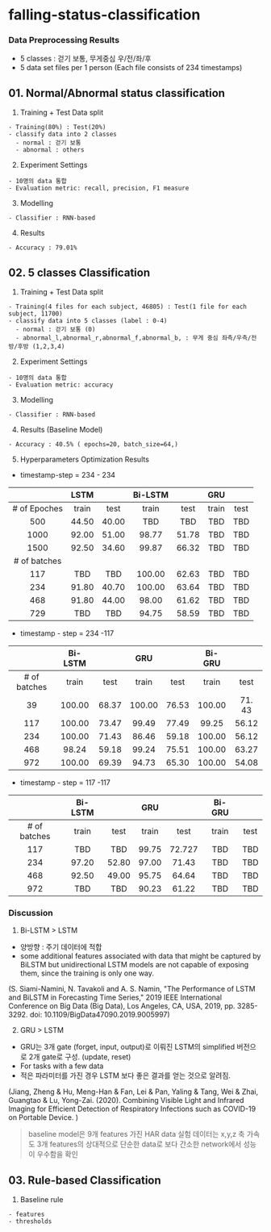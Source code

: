 # falling-status-classification
### Data Preprocessing Results
  - 5 classes : 걷기 보통, 무게중심 우/전/좌/후
  - 5 data set files per 1 person (Each file consists of 234 timestamps) 
  
  
## 01. Normal/Abnormal status classification 
  1. Training + Test Data split 
    
    - Training(80%) : Test(20%)
    - classify data into 2 classes 
      - normal : 걷기 보통
      - abnormal : others
      
  2. Experiment Settings
    
    - 10명의 data 통합
    - Evaluation metric: recall, precision, F1 measure
    
  3. Modelling
    
    - Classifier : RNN-based
    
  4. Results
  
    - Accuracy : 79.01%

## 02. 5 classes Classification
  1. Training + Test Data split 
    
    - Training(4 files for each subject, 46805) : Test(1 file for each subject, 11700)
    - classify data into 5 classes (label : 0-4)
      - normal : 걷기 보통 (0)
      - abnormal_l,abnormal_r,abnormal_f,abnormal_b, : 무게 중심 좌측/우측/전방/후방 (1,2,3,4)
      
  2. Experiment Settings
    
    - 10명의 data 통합
    - Evaluation metric: accuracy
    
  3. Modelling
    
    - Classifier : RNN-based
    
  4. Results (Baseline Model)
  
    - Accuracy : 40.5% ( epochs=20, batch_size=64,)
   
  5. Hyperparameters Optimization Results
  - timestamp-step = 234 - 234
  

|               |LSTM     | | Bi-LSTM |      |GRU |      |      
|:-------------:|:------:|:------:|:------:|:------:|:------:|:------:|
| # of Epoches  |train   | test   |train   | test   |train   | test   |
| 500           | 44.50  | 40.00  |TBD     |TBD     |TBD     |TBD     |
| 1000           | 92.00  | 51.00  |98.77   |51.78   |TBD     |TBD     |
| 1500          | 92.50  | 34.60  |99.87  |66.32 |TBD     |TBD     |
|# of batches   |        |        |        |        |        |        |
| 117            | TBD   | TBD   |100.00    |62.63   |TBD     |TBD     |
| 234            | 91.80  | 40.70  |100.00   |63.64  |TBD     |TBD     |
| 468          | 91.80  | 44.00  |98.00   |61.62   |TBD     |TBD     |
| 729          | TBD   | TBD   |94.75     |58.59    |TBD     |TBD     |
 
 - timestamp - step = 234 -117
 
|               |Bi-LSTM     | |GRU |      |Bi-GRU |      |    
|:-------------:|:------:|:------:|:------:|:------:|:------:|:------:|
|# of batches    |train   | test   |train   | test   |train   | test   |
| 39           |100.00    |68.37    |100.00   |76.53 |100.00     |71. 43  |
| 117           |100.00     |73.47    |99.49   |77.49  |99.25     |56.12  |
| 234           |100.00   |71.43  |86.46   |59.18    |100.00     |56.12    |
| 468         |98.24   |59.18 |99.24   |75.51  |100.00    |63.27   |
| 972           |100.00   |69.39   |94.73     |65.30    |100.00    |54.08    |

 - timestamp - step = 117 -117
 
|               |Bi-LSTM     | |GRU |      |  Bi-GRU |      |      
|:-------------:|:------:|:------:|:------:|:------:|:------:|:------:|
|# of batches    |train   | test   |train   | test   |train   | test   |
| 117           |TBD     |TBD    |99.75    |72.727   |TBD     |TBD    |
| 234           |97.20   |52.80  |97.00    |71.43    |TBD     |TBD    |
| 468         |92.50   |49.00   |95.75    |64.64    |TBD     |TBD    |
| 972           |TBD     |TBD    |90.23     |61.22    |TBD     |TBD    |


### Discussion

1. Bi-LSTM > LSTM

- 양방향 : 주기 데이터에 적합
- some additional features associated with data that might be captured by BiLSTM but unidirectional LSTM models are not capable of exposing them, since the training is only one way.

(S. Siami-Namini, N. Tavakoli and A. S. Namin, "The Performance of LSTM and BiLSTM in Forecasting Time Series," 2019 IEEE International Conference on Big Data (Big Data), Los Angeles, CA, USA, 2019, pp. 3285-3292.
doi: 10.1109/BigData47090.2019.9005997)



2. GRU > LSTM

- GRU는 3개 gate (forget, input, output)로 이뤄진 LSTM의 simplified 버전으로 2개 gate로 구성. (update, reset)
- For tasks with a few data
- 적은 파라미터를 가진 경우 LSTM 보다 좋은 결과를 얻는 것으로 알려짐.

(Jiang, Zheng & Hu, Meng-Han & Fan, Lei & Pan, Yaling & Tang, Wei & Zhai, Guangtao & Lu, Yong-Zai. (2020). Combining Visible Light and Infrared Imaging for Efficient Detection of Respiratory Infections such as COVID-19 on Portable Device. )

> baseline model은 9개 features 가진 HAR data
> 실험 데이터는 x,y,z 축 가속도 3개 features의 상대적으로 단순한 data로 보다 간소한 network에서 성능이 우수함을 확인


## 03. Rule-based Classification

  1. Baseline rule
  
    - features
    - thresholds
    
    
    
  
